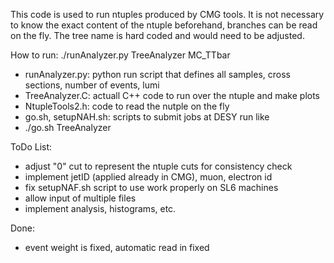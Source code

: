 This code is used to run ntuples produced by CMG tools.
It is not necessary to know the exact content of the ntuple beforehand, branches
can be read on the fly. The tree name is hard coded and would need to be adjusted.

How to run:
./runAnalyzer.py TreeAnalyzer MC_TTbar

* runAnalyzer.py: python run script that defines all samples, cross sections, number of events, lumi
* TreeAnalyzer.C: actuall C++ code to run over the ntuple and make plots
* NtupleTools2.h: code to read the nutple on the fly
* go.sh, setupNAH.sh: scripts to submit jobs at DESY run like
* ./go.sh TreeAnalyzer

ToDo List:
 * adjust "0" cut to represent the ntuple cuts for consistency check
 * implement jetID (applied already in CMG), muon, electron id
 * fix setupNAF.sh script to use work properly on SL6 machines
 * allow input of multiple files
 * implement analysis, histograms, etc.

Done:
 * event weight is fixed, automatic read in fixed